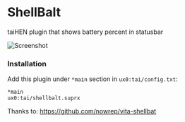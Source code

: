 # ShellBalt

taiHEN plugin that shows battery percent in statusbar

![Screenshot](https://github.com/nowrep/vita-shellbat/blob/master/doc/screenshot.jpg?raw=true)


### Installation

Add this plugin under `*main` section in `ux0:tai/config.txt`:

```
*main
ux0:tai/shellbalt.suprx
```

Thanks to: 
https://github.com/nowrep/vita-shellbat

